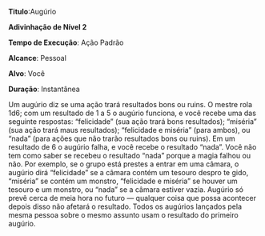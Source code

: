 **Titulo**:Augúrio

**Adivinhação de Nível 2**

**Tempo de Execução**: Ação Padrão

**Alcance**: Pessoal

**Alvo**: Você

**Duração**: Instantânea


Um augúrio diz se uma ação trará resultados bons ou ruins. O mestre rola 1d6; com um resultado de 1 a 5 o augúrio funciona, e você recebe uma das seguinte respostas: “felicidade” (sua ação trará bons resultados); “miséria” (sua ação trará maus resultados); “felicidade e miséria” (para ambos), ou “nada” (para ações que não trarão resultados bons ou ruins).
Em um resultado de 6 o augúrio falha, e você recebe o resultado “nada”. Você não tem como saber se recebeu o resultado “nada” porque a magia falhou ou não.
Por exemplo, se o grupo está prestes a entrar em uma câmara, o augúrio dirá “felicidade” se a câmara contém um tesouro despro te gido, “miséria” se contém um monstro, “felicidade e miséria” se houver um tesouro e um monstro, ou “nada” se a câmara estiver vazia.
Augúrio só prevê cerca de meia hora no futuro — qualquer coisa que possa acontecer depois disso não afetará o resultado. Todos os augúrios lançados pela mesma pessoa sobre o mesmo assunto usam o resultado do primeiro augúrio.
